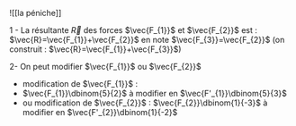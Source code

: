 ![[la péniche]]


1 -  La résultante $\vec{R}$ des forces $\vec{F_{1}}$ et $\vec{F_{2}}$ est :
	$\vec{R}=\vec{F_{1}}+\vec{F_{2}}$
	en note $\vec{F_{3}}=\vec{F_{2}}$
	(on construit : $\vec{R}=\vec{F_{1}}+\vec{F_{3}}$)

2- On peut modifier $\vec{F_{1}}$ ou $\vec{F_{2}}$ 
- modification de $\vec{F_{1}}$ :
- $\vec{F_{1}}\dbinom{5}{2}$ à modifier en $\vec{F'_{1}}\dbinom{5}{3}$
- ou modification de $\vec{F_{2}}$ : $\vec{F_{2}}\dbinom{1}{-3}$ à modifier en $\vec{F'_{2}}\dbinom{1}{-2}$ 
